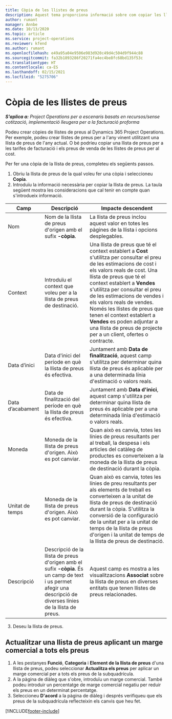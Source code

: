 ```yaml
---
title: Còpia de les llistes de preus
description: Aquest tema proporciona informació sobre com copiar les llistes de preus al Project Operations.
author: rumant
manager: Annbe
ms.date: 10/13/2020
ms.topic: article
ms.service: project-operations
ms.reviewer: kfend
ms.author: rumant
ms.openlocfilehash: e49a95a04e9506e983d920c49d4c504d9f944c88
ms.sourcegitcommit: fa32b1893286f20271fa4ec4be8fc68bd135f53c
ms.translationtype: HT
ms.contentlocale: ca-ES
ms.lasthandoff: 02/15/2021
ms.locfileid: "5275706"
---
```

# <a name="copy-price-lists"></a>Còpia de les llistes de preus

_**S'aplica a:** Project Operations per a escenaris basats en recursos/sense cotització, implementació lleugera per a la facturació proforma_

Podeu crear còpies de llistes de preus al Dynamics 365 Project Operations. Per exemple, podeu crear llistes de preus per a l'any vinent utilitzant una llista de preus de l'any actual.  O bé podríeu copiar una llista de preus per a les tarifes de facturació i els preus de venda de les llistes de preus per al cost. 

Per fer una còpia de la llista de preus, completeu els següents passos.

1. Obriu la llista de preus de la qual voleu fer una còpia i seleccioneu **Copia**.
2. Introduïu la informació necessària per copiar la llista de preus. La taula següent mostra les consideracions que cal tenir en compte quan s'introdueix informació.

| Camp | Descripció | Impacte descendent |
| --- | --- | --- |
| Nom | Nom de la llista de preus d'origen amb el sufix **-còpia**. | La llista de preus inclou aquest valor en totes les pàgines de la llista i opcions desplegables. |
| Context | Introduïu el context que voleu per a la llista de preus de destinació. | Una llista de preus que té el context establert a **Cost** s'utilitza per consultar el preu de les estimacions de cost i els valors reals de cost. Una llista de preus que té el context establert a **Vendes** s'utilitza per consultar el preu de les estimacions de vendes i els valors reals de vendes. Només les llistes de preus que tenen el context establert a **Vendes** es poden adjuntar a una llista de preus de projecte per a un client, ofertes o contracte. |
| Data d’inici | Data d'inici del període en què la llista de preus és efectiva. | Juntament amb **Data de finalització**, aquest camp s'utilitza per determinar quina llista de preus és aplicable per a una determinada línia d'estimació o valors reals. |
| Data d’acabament | Data de finalització del període en què la llista de preus és efectiva. | Juntament amb **Data d'inici**, aquest camp s'utilitza per determinar quina llista de preus és aplicable per a una determinada línia d'estimació o valors reals. |
| Moneda | Moneda de la llista de preus d'origen. Això es pot canviar. | Quan això es canvia, totes les línies de preus resultants per al treball, la despesa i els articles del catàleg de productes es converteixen a la moneda de la llista de preus de destinació durant la còpia. |
| Unitat de temps | Moneda de la llista de preus d'origen. Això es pot canviar. | Quan això es canvia, totes les línies de preu resultants per als elements de treball es converteixen a la unitat de llista de preus de destinació durant la còpia. S'utilitza la conversió de la configuració de la unitat per a la unitat de temps de la llista de preus d'origen i la unitat de temps de la llista de preus de destinació. |
| Descripció | Descripció de la llista de preus d'origen amb el sufix **-còpia**. És un camp de text i us permet afegir una descripció de diverses línies de la llista de preus. | Aquest camp es mostra a les visualitzacions **Associat** sobre la llista de preus en diverses entitats que tenen llistes de preus relacionades. |

3. Deseu la llista de preus. 

## <a name="update-a-price-list-by-applying-a-mark-up-to-all-the-prices"></a>Actualitzar una llista de preus aplicant un marge comercial a tots els preus

1. A les pestanyes **Funció**, **Categoria** i **Element de la llista de preus** d'una llista de preus, podeu seleccionar **Actualitza els preus** per aplicar un marge comercial per a tots els preus de la subquadrícula. 
2. A la pàgina de diàleg que s'obre, introduïu un marge comercial. També podeu introduir un percentatge de marge comercial negatiu per reduir els preus en un determinat percentatge. 
3. Seleccioneu **D'acord** a la pàgina de diàleg i després verifiqueu que els preus de la subquadrícula reflecteixin els canvis que heu fet.


[!INCLUDE[footer-include](../includes/footer-banner.md)]